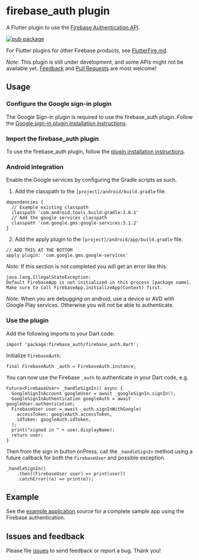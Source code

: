 # firebase_auth plugin
A Flutter plugin to use the [Firebase Authentication API](https://firebase.google.com/products/auth/).

[![pub package](https://img.shields.io/pub/v/firebase_auth.svg)](https://pub.dartlang.org/packages/firebase_auth)

For Flutter plugins for other Firebase products, see [FlutterFire.md](https://github.com/flutter/plugins/blob/master/FlutterFire.md).

*Note*: This plugin is still under development, and some APIs might not be available yet. [Feedback](https://github.com/flutter/flutter/issues) and [Pull Requests](https://github.com/flutter/plugins/pulls) are most welcome!

## Usage

### Configure the Google sign-in plugin
The Google Sign-in plugin is required to use the firebase_auth plugin. Follow the [Google sign-in plugin installation instructions](https://pub.dartlang.org/packages/google_sign_in#pub-pkg-tab-installing).

### Import the firebase_auth plugin
To use the firebase_auth plugin, follow the [plugin installation instructions](https://pub.dartlang.org/packages/firebase_auth#pub-pkg-tab-installing).

### Android integration

Enable the Google services by configuring the Gradle scripts as such.

1. Add the classpath to the `[project]/android/build.gradle` file.
```
dependencies {
  // Example existing classpath
  classpath 'com.android.tools.build:gradle:3.0.1'
  // Add the google services classpath
  classpath 'com.google.gms:google-services:3.1.2'
}
```

2. Add the apply plugin to the `[project]/android/app/build.gradle` file.
```
// ADD THIS AT THE BOTTOM
apply plugin: 'com.google.gms.google-services'
```

*Note:* If this section is not completed you will get an error like this:
```
java.lang.IllegalStateException:
Default FirebaseApp is not initialized in this process [package name].
Make sure to call FirebaseApp.initializeApp(Context) first.
```

*Note:* When you are debugging on android, use a device or AVD with Google Play services.
Otherwise you will not be able to authenticate.

### Use the plugin

Add the following imports to your Dart code:
```
import 'package:firebase_auth/firebase_auth.dart';
```

Initialize `FirebaseAuth`:
```
final FirebaseAuth _auth = FirebaseAuth.instance;
```

You can now use the Firebase `_auth` to authenticate in your Dart code, e.g.
```
Future<FirebaseUser> _handleSignIn() async {
  GoogleSignInAccount googleUser = await _googleSignIn.signIn();
  GoogleSignInAuthentication googleAuth = await googleUser.authentication;
  FirebaseUser user = await _auth.signInWithGoogle(
    accessToken: googleAuth.accessToken,
    idToken: googleAuth.idToken,
  );
  print("signed in " + user.displayName);
  return user;
}
```

Then from the sign in button onPress, call the `_handleSignIn` method using a future
callback for both the `FirebaseUser` and possible exception.
```
_handleSignIn()
    .then((FirebaseUser user) => print(user))
    .catchError((e) => print(e));
```

## Example

See the [example application](https://github.com/flutter/plugins/tree/master/packages/firebase_auth/example) source
for a complete sample app using the Firebase authentication.

## Issues and feedback

Please file [issues](https://github.com/flutter/flutter/issues/new)
to send feedback or report a bug. Thank you!
